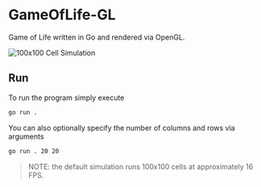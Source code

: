 # GameOfLife-GL
Game of Life written in Go and rendered via OpenGL.

![100x100 Cell Simulation](media/simulation.gif)

## Run
To run the program simply execute 
```sh
go run .
```

You can also optionally specify the number of columns and rows via arguments
```sh
go run . 20 20
```

>NOTE: the default simulation runs 100x100 cells at approximately 16 FPS.
